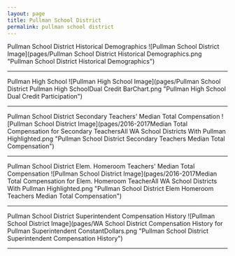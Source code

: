 ```yaml
---
layout: page
title: Pullman School District
permalink: pullman school district
---
```



Pullman School District Historical Demographics
![Pullman School District Image](pages/Pullman School District Historical Demographics.png "Pullman School District Historical Demographics")

___

Pullman High School
![Pullman High School Image](pages/Pullman School District Pullman High SchoolDual Credit BarChart.png "Pullman High School Dual Credit Participation")

___

Pullman School District Secondary Teachers' Median Total Compensation
![Pullman School District Image](pages/2016-2017Median Total Compensation for Secondary TeachersAll WA School Districts With Pullman Highlighted.png "Pullman School District Secondary Teachers Median Total Compensation")

___

Pullman School District Elem. Homeroom Teachers' Median Total Compensation
![Pullman School District Image](pages/2016-2017Median Total Compensation for Elem. Homeroom TeacherAll WA School Districts With Pullman Highlighted.png "Pullman School District Elem Homeroom Teachers Median Total Compensation")

___

Pullman School District Superintendent Compensation History
![Pullman School District Image](pages/WA School District Compensation History for Pullman Superintendent ConstantDollars.png "Pullman School District Superintendent Compensation History")

___

